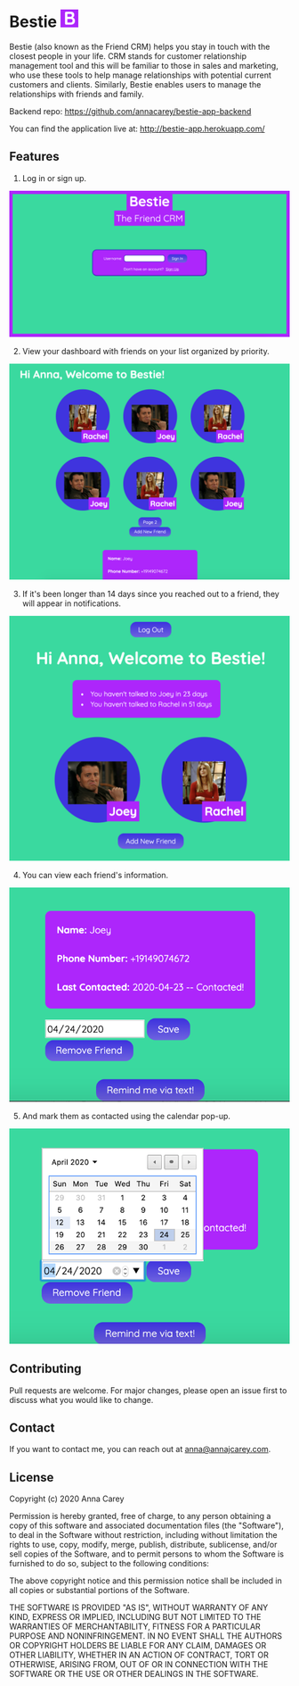 # Bestie ![logo](images/icons/favicon-32x32.png "logo")

Bestie (also known as the Friend CRM) helps you stay in touch with the closest people in your life. CRM stands for customer relationship management tool and this will be familiar to those in sales and marketing, who use these tools to help manage relationships with potential current customers and clients. Similarly, Bestie enables users to manage the relationships with friends and family.

Backend repo: https://github.com/annacarey/bestie-app-backend

You can find the application live at: http://bestie-app.herokuapp.com/

## Features

1. Log in or sign up.

![Homepage Screenshot](images/screenshots/Homepage.png "Homepage")

2. View your dashboard with friends on your list organized by priority.

![Dashboard](images/screenshots/Dashboard.png "Dashboard") 

3. If it's been longer than 14 days since you reached out to a friend, they will appear in notifications.

![Notifications](images/screenshots/Notifications.png "Notifications")

4. You can view each friend's information.

![Friend View](images/screenshots/Friend.png "Friend View")

5. And mark them as contacted using the calendar pop-up.

![Contact Feature](images/screenshots/Contact.png "Contact Feature")


## Contributing
Pull requests are welcome. For major changes, please open an issue first to discuss what you would like to change.

## Contact
If you want to contact me, you can reach out at anna@annajcarey.com.

## License

Copyright (c) 2020 Anna Carey

Permission is hereby granted, free of charge, to any person obtaining a copy
of this software and associated documentation files (the "Software"), to deal
in the Software without restriction, including without limitation the rights
to use, copy, modify, merge, publish, distribute, sublicense, and/or sell
copies of the Software, and to permit persons to whom the Software is
furnished to do so, subject to the following conditions:

The above copyright notice and this permission notice shall be included in all
copies or substantial portions of the Software.

THE SOFTWARE IS PROVIDED "AS IS", WITHOUT WARRANTY OF ANY KIND, EXPRESS OR
IMPLIED, INCLUDING BUT NOT LIMITED TO THE WARRANTIES OF MERCHANTABILITY,
FITNESS FOR A PARTICULAR PURPOSE AND NONINFRINGEMENT. IN NO EVENT SHALL THE
AUTHORS OR COPYRIGHT HOLDERS BE LIABLE FOR ANY CLAIM, DAMAGES OR OTHER
LIABILITY, WHETHER IN AN ACTION OF CONTRACT, TORT OR OTHERWISE, ARISING FROM,
OUT OF OR IN CONNECTION WITH THE SOFTWARE OR THE USE OR OTHER DEALINGS IN THE
SOFTWARE.

